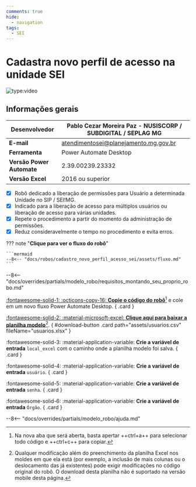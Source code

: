 ```yaml
---
comments: true
hide:
  - navigation
tags:
  - SEI
---
```


# Cadastra novo perfil de acesso na unidade SEI

![type:video](https://www.youtube.com/embed/0-FlMyb_yr4)

## Informações gerais

| **Desenvolvedor**| Pablo Cezar Moreira Paz - NUSISCORP / SUBDIGITAL / SEPLAG MG |
| ----------- | ------------------------------------ |
| **E-mail**       | atendimentosei@planejamento.mg.gov.br|
| **Ferramenta**    | Power Automate Desktop |
| **Versão Power Automate**    | 2.39.00239.23332 |
| **Versão Excel**    | 2016 ou superior |

- [x] Robô dedicado a liberação de permissões para Usuário a determinada Unidade no SIP / SEI!MG.
- [x] Indicado para a liberação de acesso para múltiplos usuários ou liberação de acesso para várias unidades.
- [x] Repete o procedimento a partir do momento da administração de permissões.
- [x] Reduz consideravelmente o tempo no procedimento e evita erros.

??? note "**Clique para ver o fluxo do robô**"

    ```mermaid
    --8<-- "docs/robos/cadastro_novo_perfil_acesso_sei/assets/fluxo.md"
    ```

--8<-- "docs/overrides/partials/modelo_robo/requisitos_montando_seu_proprio_robo.md"

<div class="grid" markdown>

[:fontawesome-solid-1: :octicons-copy-16: __Copie o código do robô__](https://raw.githubusercontent.com/automatiza-mg/biblioteca-de-robos/main/robos/site/cadastro_novo_perfil_acesso_sei)[^1] e cole em um novo fluxo Power Automate Desktop.
{ .card }

[:fontawesome-solid-2: :material-microsoft-excel: __Clique aqui para baixar a planilha modelo__](javascript:void(0);)[^2].
{ #download-button .card path="assets/usuarios.csv" fileName="usuarios.xlsx" }

:fontawesome-solid-3: :material-application-variable: __Crie a variável de entrada__ `local_excel` com o caminho onde a planilha modelo foi salva. 
{ .card }

:fontawesome-solid-4: :material-application-variable: __Crie a variável de entrada__ `usuário`.
{ .card }

:fontawesome-solid-5: :material-application-variable: __Crie a variável de entrada__ `senha`.
{ .card }

:fontawesome-solid-6: :material-application-variable: __Crie a variável de entrada__ `Órgão`.
{ .card }

</div>

--8<-- "docs/overrides/partials/modelo_robo/ajuda.md"

[^1]: Na nova aba que será aberta, basta apertar ++ctrl+a++ para selecionar todo código e ++ctrl+c++ para copiar.
[^2]: Qualquer modificação além do preenchimento da planilha Excel nos moldes em que ela está (por exemplo, a inclusão de mais colunas ou o deslocamento das já existentes) pode exigir modificações no código original do robô. O download desta planilha não é suportado na versão mobile desta página.
